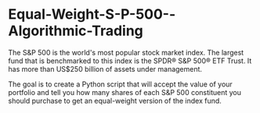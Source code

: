 # Equal-Weight-S-P-500--Algorithmic-Trading

The S&P 500 is the world's most popular stock market index. The largest fund that is benchmarked to this index is the SPDR® S&P 500® ETF Trust. It has more than US$250 billion of assets under management.

The goal is to create a Python script that will accept the value of your portfolio and tell you how many shares of each S&P 500 constituent you should purchase to get an equal-weight version of the index fund.
